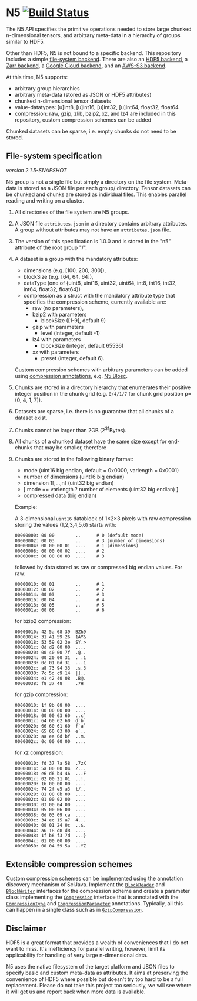 # N5 [![Build Status](https://travis-ci.com/saalfeldlab/n5.svg?branch=master)](https://travis-ci.com/saalfeldlab/n5)

The N5 API specifies the primitive operations needed to store large chunked n-dimensional tensors, and arbitrary meta-data in a hierarchy of groups similar to HDF5.

Other than HDF5, N5 is not bound to a specific backend.  This repository includes a simple [file-system backend](#file-system-specification).  There are also an [HDF5 backend](https://github.com/saalfeldlab/n5-hdf5), a [Zarr backend](https://github.com/saalfeldlab/n5-zarr), a [Google Cloud backend](https://github.com/saalfeldlab/n5-google-cloud), and an [AWS-S3 backend](https://github.com/saalfeldlab/n5-aws-s3).

At this time, N5 supports:

* arbitrary group hierarchies
* arbitrary meta-data (stored as JSON or HDF5 attributes)
* chunked n-dimensional tensor datasets
* value-datatypes: [u]int8, [u]int16, [u]int32, [u]int64, float32, float64
* compression: raw, gzip, zlib, bzip2, xz, and lz4 are included in this repository, custom compression schemes can be added

Chunked datasets can be sparse, i.e. empty chunks do not need to be stored.

## File-system specification

*version 2.1.5-SNAPSHOT*

N5 group is not a single file but simply a directory on the file system.  Meta-data is stored as a JSON file per each group/ directory.  Tensor datasets can be chunked and chunks are stored as individual files.  This enables parallel reading and writing on a cluster.

1. All directories of the file system are N5 groups.
2. A JSON file `attributes.json` in a directory contains arbitrary attributes.  A group without attributes may not have an `attributes.json` file.
3. The version of this specification is 1.0.0 and is stored in the "n5" attribute of the root group "/".
4. A dataset is a group with the mandatory attributes:
   * dimensions (e.g. [100, 200, 300]),
   * blockSize (e.g. [64, 64, 64]),
   * dataType (one of {uint8, uint16, uint32, uint64, int8, int16, int32, int64, float32, float64})
   * compression as a struct with the mandatory attribute type that specifies the compression scheme, currently available are:
     * raw (no parameters),
     * bzip2 with parameters
       * blockSize ([1-9], default 9)
     * gzip with parameters
       * level (integer, default -1)
     * lz4 with parameters
       * blockSize (integer, default 65536)
     * xz with parameters
       * preset (integer, default 6).
       
   Custom compression schemes with arbitrary parameters can be added using [compression annotations](#extensible-compression-schemes), e.g. [N5 Blosc](https://github.com/saalfeldlab/n5-blosc).
5. Chunks are stored in a directory hierarchy that enumerates their positive integer position in the chunk grid (e.g. `0/4/1/7` for chunk grid position p=(0, 4, 1, 7)).
6. Datasets are sparse, i.e. there is no guarantee that all chunks of a dataset exist.
7. Chunks cannot be larger than 2GB (2<sup>31</sup>Bytes).
8. All chunks of a chunked dataset have the same size except for end-chunks that may be smaller, therefore
9. Chunks are stored in the following binary format:
    * mode (uint16 big endian, default = 0x0000, varlength = 0x0001)
    * number of dimensions (uint16 big endian)
    * dimension 1[,...,n] (uint32 big endian)
    * [ mode == varlength ? number of elements (uint32 big endian) ]
    * compressed data (big endian)
    
    Example:
    
    A 3-dimensional `uint16` datablock of 1&times;2&times;3 pixels with raw compression storing the values (1,2,3,4,5,6) starts with:
    
    ```hexdump
    00000000: 00 00        ..      # 0 (default mode)
    00000002: 00 03        ..      # 3 (number of dimensions)
    00000004: 00 00 00 01  ....    # 1 (dimensions)
    00000008: 00 00 00 02  ....    # 2
    0000000c: 00 00 00 03  ....    # 3
    ```
    
    followed by data stored as raw or compressed big endian values.  For raw:
    
    ```hexdump
    00000010: 00 01        ..      # 1
    00000012: 00 02        ..      # 2
    00000014: 00 03        ..      # 3
    00000016: 00 04        ..      # 4
    00000018: 00 05        ..      # 5
    0000001a: 00 06        ..      # 6
    ```
    
    for bzip2 compression:
    
    ```hexdump
    00000010: 42 5a 68 39  BZh9
    00000014: 31 41 59 26  1AY&
    00000018: 53 59 02 3e  SY.>
    0000001c: 0d d2 00 00  ....
    00000020: 00 40 00 7f  .@..
    00000024: 00 20 00 31  . .1
    00000028: 0c 01 0d 31  ...1
    0000002c: a8 73 94 33  .s.3
    00000030: 7c 5d c9 14  |]..
    00000034: e1 42 40 08  .B@.
    00000038: f8 37 48     .7H

    ```
    
    for gzip compression:
    
    ```hexdump
    00000010: 1f 8b 08 00  ....
    00000014: 00 00 00 00  ....
    00000018: 00 00 63 60  ..c`
    0000001c: 64 60 62 60  d`b`
    00000020: 66 60 61 60  f`a`
    00000024: 65 60 03 00  e`..
    00000028: aa ea 6d bf  ..m.
    0000002c: 0c 00 00 00  ....
    ```
    
    for xz compression:
    
    ```hexdump
    00000010: fd 37 7a 58  .7zX
    00000014: 5a 00 00 04  Z...
    00000018: e6 d6 b4 46  ...F
    0000001c: 02 00 21 01  ..!.
    00000020: 16 00 00 00  ....
    00000024: 74 2f e5 a3  t/..
    00000028: 01 00 0b 00  ....
    0000002c: 01 00 02 00  ....
    00000030: 03 00 04 00  ....
    00000034: 05 00 06 00  ....
    00000038: 0d 03 09 ca  ....
    0000003c: 34 ec 15 a7  4...
    00000040: 00 01 24 0c  ..$.
    00000044: a6 18 d8 d8  ....
    00000048: 1f b6 f3 7d  ...}
    0000004c: 01 00 00 00  ....
    00000050: 00 04 59 5a  ..YZ
    ```
    
## Extensible compression schemes

Custom compression schemes can be implemented using the annotation discovery mechanism of SciJava.  Implement the [`BlockReader`](https://github.com/saalfeldlab/n5/blob/master/src/main/java/org/janelia/saalfeldlab/n5/BlockReader.java) and [`BlockWriter`](https://github.com/saalfeldlab/n5/blob/master/src/main/java/org/janelia/saalfeldlab/n5/BlockWriter.java) interfaces for the compression scheme and create a parameter class implementing the [`Compression`](https://github.com/saalfeldlab/n5/blob/master/src/main/java/org/janelia/saalfeldlab/n5/Compression.java) interface that is annotated with the [`CompressionType`](https://github.com/saalfeldlab/n5/blob/master/src/main/java/org/janelia/saalfeldlab/n5/Compression.java#L51) and [`CompressionParameter`](https://github.com/saalfeldlab/n5/blob/master/src/main/java/org/janelia/saalfeldlab/n5/Compression.java#L63) annotations.  Typically, all this can happen in a single class such as in [`GzipCompression`](https://github.com/saalfeldlab/n5/blob/master/src/main/java/org/janelia/saalfeldlab/n5/GzipCompression.java).

## Disclaimer

HDF5 is a great format that provides a wealth of conveniences that I do not want to miss.  It's inefficiency for parallel writing, however, limit its applicability for handling of very large n-dimensional data.

N5 uses the native filesystem of the target platform and JSON files to specify basic and custom meta-data as attributes.  It aims at preserving the convenience of HDF5 where possible but doesn't try too hard to be a full replacement.
Please do not take this project too seriously, we will see where it will get us and report back when more data is available.
